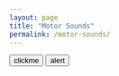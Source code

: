```yaml
---
layout: page
title: "Motor Sounds"
permalink: /motor-sounds/
---
```

<script src="assets/motors.js"></script> 

<input id="clickMe" type="button" value="clickme" onclick="play();" />
<input id='alert' type='button' value='alert' onclick='myalert();' />

<script>
document.getElementById("clickMe").value = "Text added by JavaScript code";
</script>

